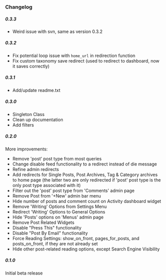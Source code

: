 ### Changelog

##### 0.3.3
- Weird issue with svn, same as version 0.3.2

##### 0.3.2
- Fix potential loop issue with `home_url` in redirection function
- Fix custom taxonomy save redirect (used to redirect to dashboard, now it saves correctly)

##### 0.3.1
- Add/update readme.txt

##### 0.3.0
- Singleton Class
- Clean up documentation
- Add filters
 	
##### 0.2.0
More improvements:

- Remove 'post' post type from most queries
- Change disable feed functionality to a redirect instead of die message
- Refine admin redirects
- Add redirects for Single Posts, Post Archives, Tag & Category archives to home page (the latter two are only redirected if 'post' post type is the only post type associated with it)
- Filter out the 'post' post type from 'Comments' admin page
- Remove Post from '+New' admin bar menu
- Hide number of posts and comment count on Activity dashboard widget
- Remove 'Writing' Options from Settings Menu
- Redirect 'Writing' Options to General Options
- Hide 'Posts' options on 'Menus' admin page
- Remove Post Related Widgets
- Disable "Press This" functionality
- Disable "Post By Email" functionality
- Force Reading Settings: show_on_front, pages_for_posts, and posts_on_front, if they are not already set
- Hide other post-related reading options, except Search Engine Visibility

##### 0.1.0
Initial beta release
